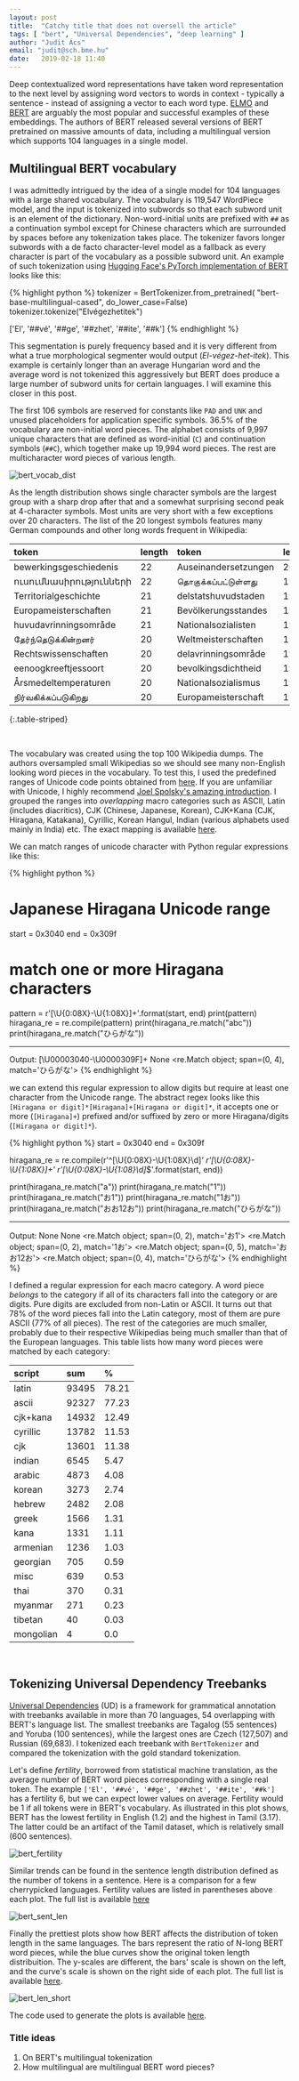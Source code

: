 ```yaml
---
layout: post
title:  "Catchy title that does not oversell the article"
tags: [ "bert", "Universal Dependencies", "deep learning" ]
author: "Judit Ács"
email: "judit@sch.bme.hu"
date:   2019-02-18 11:40
---
```


Deep contextualized word representations have taken word representation to the
next level by assigning word vectors to words in context - typically a sentence -
instead of assigning a vector to each word type.
[ELMO](https://allennlp.org/elmo) and
[BERT](https://github.com/google-research/bert) are arguably the most popular
and successful examples of these embeddings. The authors of BERT released
several versions of BERT pretrained on massive amounts of data, including a
multilingual version which supports 104 languages in a single model.

## Multilingual BERT vocabulary

I was admittedly intrigued by the idea of a single model for 104 languages with
a large shared vocabulary. The vocabulary is 119,547 WordPiece model, and the
input is tokenized into subwords so that each subword unit is an element of the
dictionary. Non-word-initial units are prefixed with `##` as a continuation
symbol except for Chinese characters which are surrounded by spaces before any
tokenization takes place. The tokenizer favors longer subwords with a de facto
character-level model as a fallback as every character is part of the
vocabulary as a possible subword unit. An example of such tokenization using
[Hugging Face's PyTorch implementation of
BERT](https://github.com/huggingface/pytorch-pretrained-BERT) looks like this:

{% highlight python %}
tokenizer = BertTokenizer.from_pretrained(
    "bert-base-multilingual-cased", do_lower_case=False)
tokenizer.tokenize("Elvégezhetitek")

['El', '##vé', '##ge', '##zhet', '##ite', '##k']
{% endhighlight %}

This segmentation is purely frequency based and it is very different from what
a true morphological segmenter would output (_El-végez-het-itek_). This example
is certainly longer than an average Hungarian word and the average word is not
tokenized this aggressively but BERT does produce a large number of subword
units for certain languages. I will examine this closer in this post.

The first 106 symbols are reserved for constants like `PAD` and `UNK` and
unused placeholders for application specific symbols. 36.5% of the vocabulary
are non-initial word pieces. The alphabet consists of 9,997 unique characters
that are defined as word-initial (`C`) and continuation symbols (`##C`), which
together make up 19,994 word pieces. The rest are multicharacter word
pieces of various length.

![bert_vocab_dist](/assets/bert_vocab/bert_vocab_len_dist.png)

As the length distribution shows single character symbols are the largest group
with a sharp drop after that and a somewhat surprising second peak at
4-character symbols. Most units are very short with a few exceptions over 20
characters. The list of the 20 longest symbols features many German compounds
and other long words frequent in Wikipedia:

| token | length | token | length |
| :---- | :---- | :----- | :----- |
| bewerkingsgeschiedenis | 22 | Auseinandersetzungen | 20 |
| ուսումնասիրությունների | 22 | தொகுக்கப்பட்டுள்ளது | 19 |
| Territorialgeschichte | 21 | delstatshuvudstaden | 19 |
| Europameisterschaften | 21 | Bevölkerungsstandes | 19 |
| huvudavrinningsområde | 21 | Nationalsozialisten | 19 |
| தேர்ந்தெடுக்கின்றனர் | 20 | Weltmeisterschaften | 19 |
| Rechtswissenschaften | 20 | delavrinningsområde | 19 |
| eenoogkreeftjessoort | 20 | bevolkingsdichtheid | 19 |
| Årsmedeltemperaturen | 20 | Nationalsozialismus | 19 |
| நிர்வகிக்கப்படுகிறது | 20 | Europameisterschaft | 19 |
{:.table-striped}

<br>

The vocabulary was created using the top 100 Wikipedia dumps. The authors
oversampled small Wikipedias so we should see many non-English looking word
pieces in the vocabulary. To test this, I used the predefined ranges of Unicode
code points obtained from
[here](https://www.ling.upenn.edu/courses/Spring_2003/ling538/UnicodeRanges.html).
If you are unfamiliar with Unicode, I highly recommend [Joel Spolsky's amazing
introduction](https://www.joelonsoftware.com/2003/10/08/the-absolute-minimum-every-software-developer-absolutely-positively-must-know-about-unicode-and-character-sets-no-excuses/).
I grouped the ranges into _overlapping_ macro categories such as ASCII, Latin
(includes diacritics), CJK (Chinese, Japanese, Korean), CJK+Kana (CJK,
Hiragana, Katakana), Cyrillic, Korean Hangul, Indian (various alphabets used
mainly in India) etc. The exact mapping is available
[here](/assets/bert_vocab/macro_unicode_ranges.txt).

We can match ranges of unicode character with Python regular expressions like
this:

{% highlight python %}
# Japanese Hiragana Unicode range
start = 0x3040
end = 0x309f

# match one or more Hiragana characters
pattern = r'[\U{0:08X}-\U{1:08X}]+'.format(start, end)
print(pattern)
hiragana_re = re.compile(pattern)
print(hiragana_re.match("abc"))
print(hiragana_re.match("ひらがな"))

-------
Output:
[\U00003040-\U0000309F]+
None
<re.Match object; span=(0, 4), match='ひらがな'>
{% endhighlight %}

we can extend this regular expression to allow digits but require at least one
character from the Unicode range. The abstract regex looks like this `[Hiragana
or digit]*[Hiragana]+[Hiragana or digit]*`, it accepts one or more
(`[Hiragana]+`) prefixed and/or suffixed by zero or more Hiragana/digits
(`[Hiragana or digit]*`).

{% highlight python %}
start = 0x3040
end = 0x309f

hiragana_re = re.compile(r'^[\U{0:08X}-\U{1:08X}\d]*'
                         r'[\U{0:08X}-\U{1:08X}]+'
                         r'[\U{0:08X}-\U{1:08}\d]*$'.format(start, end))

print(hiragana_re.match("a"))
print(hiragana_re.match("1"))
print(hiragana_re.match("お1"))
print(hiragana_re.match("1お"))
print(hiragana_re.match("おお12お"))
print(hiragana_re.match("ひらがな"))

-------
Output:
None
None
<re.Match object; span=(0, 2), match='お1'>
<re.Match object; span=(0, 2), match='1お'>
<re.Match object; span=(0, 5), match='おお12お'>
<re.Match object; span=(0, 4), match='ひらがな'>
{% endhighlight %}

I defined a regular expression for each macro category. A word piece _belongs_
to the category if all of its characters fall into the category or are digits.
Pure digits are excluded from non-Latin or ASCII. It turns out that 78% of the
word pieces fall into the Latin category, most of them are pure ASCII (77% of
all pieces). The rest of the categories are much smaller, probably due to their
respective Wikipedias being much smaller than that of the European languages.
This table lists how many word pieces were matched by each category:

| script | sum | % |
| :----- | :----- | :----- |
| latin | 93495 | 78.21 |
| ascii | 92327 | 77.23 |
| cjk+kana | 14932 | 12.49 |
| cyrillic | 13782 | 11.53 |
| cjk | 13601 | 11.38 |
| indian | 6545 | 5.47 |
| arabic | 4873 | 4.08 |
| korean | 3273 | 2.74 |
| hebrew | 2482 | 2.08 |
| greek | 1566 | 1.31 |
| kana | 1331 | 1.11 |
| armenian | 1236 | 1.03 |
| georgian | 705 | 0.59 |
| misc | 639 | 0.53 |
| thai | 370 | 0.31 |
| myanmar | 271 | 0.23 |
| tibetan | 40 | 0.03 |
| mongolian | 4 | 0.0 |

<br>

## Tokenizing Universal Dependency Treebanks

[Universal Dependencies](https://universaldependencies.org/) (UD) is a framework for
grammatical annotation with treebanks available in more than 70 languages, 54
overlapping with BERT's language list. The smallest treebanks are Tagalog (55
sentences) and Yoruba (100 sentences), while the largest ones are Czech
(127,507) and Russian (69,683). I tokenized each treebank with `BertTokenizer`
and compared the tokenization with the gold standard tokenization.

Let's define _fertility_, borrowed from statistical machine translation, as the
average number of BERT word pieces corresponding with a single real token. The
example `['El', '##vé', '##ge', '##zhet', '##ite', '##k']` has a fertility 6,
but we can expect lower values on average. Fertility would be 1 if all tokens
were in BERT's vocabulary. As illustrated in this plot shows, BERT has the
lowest fertility in English (1.2) and the highest in Tamil (3.17). The latter
could be an artifact of the Tamil dataset, which is relatively small (600
sentences).

![bert_fertility](/assets/bert_vocab/bert_token_ratio.png)

Similar trends can be found in the sentence length distribution defined as the
number of tokens in a sentence. Here is a comparison for a few cherrypicked
languages. Fertility values are listed in parentheses above each plot. The full
list is available [here](/assets/bert_vocab/bert_sent_len_full.png)

![bert_sent_len](/assets/bert_vocab/bert_sent_len_short.png)

Finally the prettiest plots show how BERT affects the distribution of token
length in the same languages.  The bars represent the ratio of N-long BERT word
pieces, while the blue curves show the original token length distribuition. The
y-scales are different, the bars' scale is shown on the left, and the curve's
scale is shown on the right side of each plot. The full list is available
[here](/assets/bert_vocab/bert_token_len_full.png).

![bert_len_short](/assets/bert_vocab/bert_token_len_short.png)

The code used to generate the plots is available
[here](https://github.com/juditacs/snippets/blob/master/deep_learning/bert_vocab_stats/bert_vocab_stats.ipynb).

### Title ideas

1. On BERT's multilingual tokenization
2. How multilingual are multilingual BERT word pieces?


